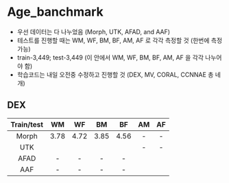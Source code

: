 # Age_banchmark
* 우선 데이터는 다 나누었음 (Morph, UTK, AFAD, and AAF)
* 테스트를 진행할 때는 WM, WF, BM, BF, AM, AF 로 각각 측정할 것 (한번에 측정 가능)
* train-3,449; test-3,449 (이 안에서 WM, WF, BM, BF, AM, AF 을 각각 나누어야 함)
* 학습코드는 내일 오전중 수정하고 진행할 것 (DEX, MV, CORAL, CCNNAE 총 네개)

## DEX
| Train/test |  WM  |  WF  |  BM  |  BF  |  AM  |  AF  |
| :--------: | :--: | :--: | :--: | :--: | :--: | :--: |
|   Morph    | 3.78 | 4.72 | 3.85 | 4.56 |  -   |  -   |
|    UTK     |      |      |      |      |  -   |  -   |
|    AFAD    |  -   |  -   |  -   |  -   |      |      |
|    AAF     |  -   |  -   |  -   |  -   |      |      |


